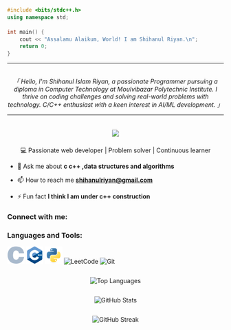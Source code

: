 ```cpp
#include <bits/stdc++.h>
using namespace std;

int main() {
    cout << "Assalamu Alaikum, World! I am Shihanul Riyan.\n";
    return 0;
}
```

<!-- Introduction -->
<hr/>
<p align="center">
  <br>
  <em>
    「 Hello, I'm Shihanul Islam Riyan, a passionate Programmer pursuing a diploma in Computer Technology at Moulvibazar Polytechnic Institute. I thrive on coding challenges and solving real-world problems with technology. C/C++ enthusiast with a keen interest in AI/ML development. 」
  </em>
  <br>
</p>
<hr/>

<!-- Typing Animation -->
<h2 align="center">
  <a href="https://git.io/typing-svg">
    <img src="https://readme-typing-svg.herokuapp.com?lines=I+am+Shihanul+Riyan;I+aspire+to+be+a+Software+Engineer;Currently+learning+advanced+DSA;Passionate+about+problem-solving+and+programming;">
  </a>
</h2>

<!-- Overview Section -->
<p align="center">
  💻 Passionate web developer | Problem solver | Continuous learner
</p>

- 💬 Ask me about **c c++ ,data structures and algorithms**

- 📫 How to reach me **shihanulriyan@gmail.com**

- ⚡ Fun fact **I think I am under c++ construction**

<h3 align="left">Connect with me:</h3>
<p align="left">
</p>

<h3 align="left">Languages and Tools:</h3>
<p align="left">
  <img src="https://raw.githubusercontent.com/devicons/devicon/master/icons/c/c-original.svg" alt="C" width="40" height="40"/>
  <img src="https://raw.githubusercontent.com/devicons/devicon/master/icons/cplusplus/cplusplus-original.svg" alt="C++" width="40" height="40"/>
  <img src="https://raw.githubusercontent.com/devicons/devicon/master/icons/python/python-original.svg" alt="Python" width="40" height="40"/>
  <img src="https://raw.githubusercontent.com/LeetCode-OpenSource/vscode-leetcode/master/resources/LeetCode.svg" alt="LeetCode" width="40" height="40"/>
  <img src="https://www.vectorlogo.zone/logos/git-scm/git-scm-icon.svg" alt="Git" width="40" height="40"/>
</p>




<!-- GitHub Stats -->
<div style="display: flex; flex-direction: column; align-items: center;">
  <p align="center">
    <img src="https://github-readme-stats.vercel.app/api/top-langs/?username=Shihanulriyan&layout=compact&hide=html&theme=radical" alt="Top Languages" />
  </p>

  <p align="center">
    <img src="https://github-readme-stats.vercel.app/api?username=Shihanulriyan&show_icons=true&theme=radical" alt="GitHub Stats" />
  </p>

  <p align="center">
    <img src="https://github-readme-streak-stats.herokuapp.com/?user=Shihanulriyan&theme=radical" alt="GitHub Streak" />
  </p>
</div>

